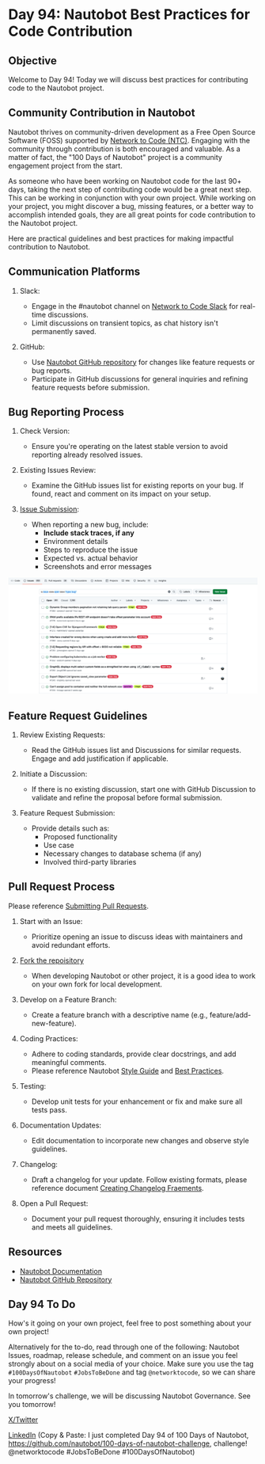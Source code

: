 # Day 94: Nautobot Best Practices for Code Contribution

## Objective
Welcome to Day 94! Today we will discuss best practices for contributing code to the Nautobot project.

## Community Contribution in Nautobot

Nautobot thrives on community-driven development as a Free Open Source Software (FOSS) supported by [Network to Code (NTC)](https://www.networktocode.com). Engaging with the community through contribution is both encouraged and valuable. As a matter of fact, the "100 Days of Nautobot" project is a community engagement project from the start.  

As someone who have been working on Nautobot code for the last 90+ days, taking the next step of contributing code would be a great next step. This can be working in conjunction with your own project. While working on your project, you might discover a bug, missing features, or a better way to accomplish intended goals, they are all great points for code contribution to the Nautobot project. 

Here are practical guidelines and best practices for making impactful contribution to Nautobot. 

## Communication Platforms

1. Slack:

    - Engage in the #nautobot channel on [Network to Code Slack](https://slack.networktocode.com/) for real-time discussions.
    - Limit discussions on transient topics, as chat history isn't permanently saved.

2. GitHub:

    - Use [Nautobot GitHub repository](https://github.com/nautobot/) for changes like feature requests or bug reports.
    - Participate in GitHub discussions for general inquiries and refining feature requests before submission.


## Bug Reporting Process

1. Check Version:

    - Ensure you're operating on the latest stable version to avoid reporting already resolved issues.

2. Existing Issues Review:

    - Examine the GitHub issues list for existing reports on your bug. If found, react and comment on its impact on your setup.

3. [Issue Submission](https://github.com/nautobot/nautobot/issues):

    - When reporting a new bug, include:
        - **Include stack traces, if any**
        - Environment details
        - Steps to reproduce the issue
        - Expected vs. actual behavior
        - Screenshots and error messages

![nautobot_issues](images/nautobot_issues_bug.png)

## Feature Request Guidelines

1. Review Existing Requests:

    - Read the GitHub issues list and Discussions for similar requests. Engage and add justification if applicable.

2. Initiate a Discussion:

    - If there is no existing discussion, start one with GitHub Discussion to validate and refine the proposal before formal submission.

3. Feature Request Submission:

    - Provide details such as:
        - Proposed functionality
        - Use case
        - Necessary changes to database schema (if any)
        - Involved third-party libraries

## Pull Request Process

Please reference [Submitting Pull Requests](https://docs.nautobot.com/projects/core/en/stable/development/core/#submitting-pull-requests). 

1. Start with an Issue:

    - Prioritize opening an issue to discuss ideas with maintainers and avoid redundant efforts.

2. [Fork the repoisitory](https://github.com/nautobot/nautobot/blob/develop/nautobot/docs/development/core/getting-started.md#forking-the-repo)

    - When developing Nautobot or other project, it is a good idea to work on your own fork for local development. 

3. Develop on a Feature Branch:

    - Create a feature branch with a descriptive name (e.g., feature/add-new-feature).

4. Coding Practices:

    - Adhere to coding standards, provide clear docstrings, and add meaningful comments.
    - Please reference Nautobot [Style Guide](https://github.com/nautobot/nautobot/blob/develop/nautobot/docs/development/core/style-guide.md) and [Best Practices](https://github.com/nautobot/nautobot/blob/develop/nautobot/docs/development/core/best-practices.md).

5. Testing:

    - Develop unit tests for your enhancement or fix and make sure all tests pass.

6. Documentation Updates:

    - Edit documentation to incorporate new changes and observe style guidelines.

7. Changelog:

    - Draft a changelog for your update. Follow existing formats, please reference document [Creating Changelog Fraements](https://docs.nautobot.com/projects/core/en/stable/development/core/#creating-changelog-fragments).

8. Open a Pull Request:

    - Document your pull request thoroughly, ensuring it includes tests and meets all guidelines.


## Resources
- [Nautobot Documentation](https://docs.nautobot.com/)
- [Nautobot GitHub Repository](https://github.com/nautobot/nautobot)


## Day 94 To Do 

How's it going on your own project, feel free to post something about your own project! 

Alternatively for the to-do, read through one of the following: Nautobot Issues, roadmap, release schedule, and comment on an issue you feel strongly about on a social media of your choice. Make sure you use the tag `#100DaysOfNautobot` `#JobsToBeDone` and tag `@networktocode`, so we can share your progress! 

In tomorrow's challenge, we will be discussing Nautobot Governance. See you tomorrow! 

[X/Twitter](<https://twitter.com/intent/tweet?url=https://github.com/nautobot/100-days-of-nautobot&text=I+jst+completed+Day+94+of+the+100+days+of+nautobot+challenge+!&hashtags=100DaysOfNautobot,JobsToBeDone>)

[LinkedIn](https://www.linkedin.com/) (Copy & Paste: I just completed Day 94 of 100 Days of Nautobot, https://github.com/nautobot/100-days-of-nautobot-challenge, challenge! @networktocode #JobsToBeDone #100DaysOfNautobot) 